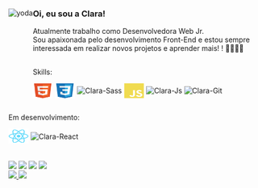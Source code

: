<div>  
 
  <img align="left" height="200" alt="yoda" src="https://cdn.discordapp.com/attachments/875871264437305345/875875306777497630/sticker_13.gif">
  
  
  ### Oi, eu sou a Clara!
  Atualmente trabalho como Desenvolvedora Web Jr. <br>
  Sou apaixonada pelo desenvolvimento Front-End e estou sempre interessada em realizar novos projetos e aprender mais! ! 👩🏼‍💻💙
 
  ##
  
  Skills:
  <div style="display: inline_block">
   <img align="center" alt="Clara-HTML" height="30" width="40" src="https://raw.githubusercontent.com/devicons/devicon/master/icons/html5/html5-original.svg">
   <img align="center" alt="Clara-CSS" height="30" width="40" src="https://raw.githubusercontent.com/devicons/devicon/master/icons/css3/css3-original.svg">
   <img align="center" alt="Clara-Sass" height="30" width="40" src="https://cdn.jsdelivr.net/gh/devicons/devicon/icons/sass/sass-original.svg" />
   <img align="center" alt="Clara-Js" height="30" width="40" src="https://raw.githubusercontent.com/devicons/devicon/master/icons/javascript/javascript-plain.svg">
   <img align="center" alt="Clara-Js" height="30" width="40" src="https://cdn.jsdelivr.net/gh/devicons/devicon/icons/github/github-original.svg" />
   <img align="center" alt="Clara-Git" height="30" width="40" src="https://cdn.jsdelivr.net/gh/devicons/devicon/icons/git/git-original.svg" />       
 </div>
 
 ##
 Em desenvolvimento:
 <div style="display: inline_block">
   <img align="center" alt="Clara-React" height="30" width="40" src="https://raw.githubusercontent.com/devicons/devicon/master/icons/react/react-original.svg">
   <img align="center" alt="Clara-React" height="30" width="40" src="https://cdn.jsdelivr.net/gh/devicons/devicon/icons/vuejs/vuejs-original.svg" />
 </div>
 
</div>

<br>

<br>
<div>
 <div> 
  <a href="https://instagram.com/claradbessa" target="_blank"><img src="https://img.shields.io/badge/-Instagram-%23E4405F?style=for-the-badge&logo=instagram&logoColor=white"     target="_blank"></a> 
  <a href = "mailto:clarabessa@outlook.com" target="_blank"><img src="https://img.shields.io/badge/Microsoft_Outlook-0078D4?style=for-the-badge&logo=microsoft- outlook&logoColor=white" target="_blank"></a>
  <a href = "mailto:clarakdbessa@gmail.com" target="_blank"><img src="https://img.shields.io/badge/-Gmail-%23333?style=for-the-badge&logo=gmail&logoColor=white"  target="_blank"></a>
  <a href="https://www.linkedin.com/in/claradbessa" target="_blank"><img src="https://img.shields.io/badge/-LinkedIn-%230077B5?style=for-the-badge&logo=linkedin&logoColor=white"   target="_blank"></a> 
  <br> 
</div>

 <div>
  <a href="https://github.com/claradbessa">
  <img height="160em" src="https://github-readme-stats.vercel.app/api?username=claradbessa&show_icons=true&theme=radical"/>
  <img height="160em" src="https://github-readme-stats.vercel.app/api/top-langs/?username=claradbessa&layout=compact&langs_count=7&theme=radical"/>
</div>
  </div>

<!--
**claradbessa/claradbessa** is a ✨ _special_ ✨ repository because its `README.md` (this file) appears on your GitHub profile.

Here are some ideas to get you started:

### Hi there 👋

- 🔭 I’m currently working on ...
- 🌱 I’m currently learning ...
- 👯 I’m looking to collaborate on ...
- 🤔 I’m looking for help with ...
- 💬 Ask me about ...
- 📫 How to reach me: ...
- 😄 Pronouns: ..
- ⚡ Fun fact: ...
-->
